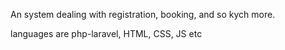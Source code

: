 An system dealing with registration, booking, and so kych more.

languages are php-laravel, HTML, CSS, JS etc
